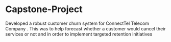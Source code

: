 # Capstone-Project
Developed a robust customer churn system for ConnectTel Telecom Company .
This was to help forecast whether a customer would cancel their services or not and in order to implement targeted retention initiatives
